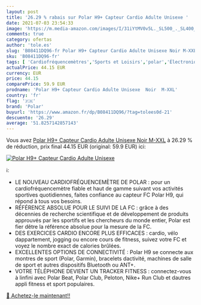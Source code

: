 ```yaml
---
layout: post
title: '26.29 % rabais sur Polar H9+ Capteur Cardio Adulte Unisexe '
date: 2021-07-03 23:54:33
image: 'https://m.media-amazon.com/images/I/31iYtMV0v5L._SL500_._SL400_.jpg'
comments: true
category: ofertas
author: 'tole.es'
slug: 'B08411DQ96-fr Polar H9+ Capteur Cardio Adulte Unisexe Noir M-XXL'
sku: 'B08411DQ96-fr'
tags: [ 'Cardiofréquencemètres','Sports et Loisirs','polar','Électronique sportive', ]
actualPrice: 44.15 EUR
currency: EUR
price: 44.15
comparePrice: 59.9 EUR
prodname: 'Polar H9+ Capteur Cardio Adulte Unisexe  Noir  M-XXL'
country: 'fr'
flag: '🇫🇷'
brand: 'Polar'
buyurl: 'https://www.amazon.fr/dp/B08411DQ96/?tag=tolees0d-21'
descuento: '26.29'
average: '51.8257142857143'
---
```


Vous avez [Polar H9+ Capteur Cardio Adulte Unisexe  Noir  M-XXL](https://www.amazon.fr/dp/B08411DQ96/?tag=tolees0d-21)  à  26.29 % de réduction, prix final  44.15 EUR (original: 59.9 EUR) ici:

[![Polar H9+ Capteur Cardio Adulte Unisexe ](https://m.media-amazon.com/images/I/31iYtMV0v5L._SL500_._SL400_.jpg)](https://www.amazon.fr/dp/B08411DQ96/?tag=tolees0d-21)

ℹ️:

- LE NOUVEAU CARDIOFRÉQUENCEMÈTRE DE POLAR : pour un cardiofréquencemètre fiable et haut de gamme suivant vos activités sportives quotidiennes, faites confiance au capteur FC Polar H9, qui répond à tous vos besoins.
- RÉFÉRENCE ABSOLUE POUR LE SUIVI DE LA FC : grâce à des décennies de recherche scientifique et de développement de produits approuvés par les sportifs et les chercheurs du monde entier, Polar est fier dêtre la référence absolue pour la mesure de la FC.
- DES EXERCICES CARDIO ENCORE PLUS EFFICACES : cardio, vélo dappartement, jogging ou encore cours de fitness, suivez votre FC et voyez le nombre exact de calories brûlées.
- EXCELLENTES OPTIONS DE CONNECTIVITÉ : Polar H9 se connecte aux montres de sport (Polar, Garmin), bracelets dactivité, machines de salle de sport et autres dispositifs Bluetooth ou ANT+.
- VOTRE TÉLÉPHONE DEVIENT UN TRACKER FITNESS : connectez-vous à linfini avec Polar Beat, Polar Club, Peloton, Nike+ Run Club et dautres appli fitness et sport populaires.

[🛒 Achetez-le maintenant!!](https://www.amazon.fr/dp/B08411DQ96/?tag=tolees0d-21)
